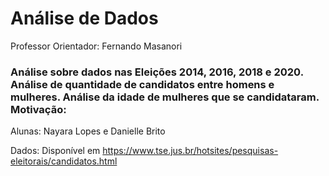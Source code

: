 # Análise de Dados
Professor Orientador: Fernando Masanori

### Análise sobre dados nas Eleições 2014, 2016, 2018 e 2020. Análise de quantidade de candidatos entre homens e mulheres. Análise da idade de mulheres que se candidataram. Motivação:

Alunas: Nayara Lopes e Danielle Brito

Dados: Disponível em https://www.tse.jus.br/hotsites/pesquisas-eleitorais/candidatos.html
